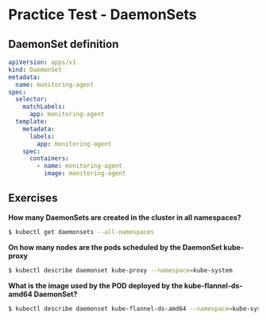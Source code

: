 # Practice Test - DaemonSets

## DaemonSet definition

```yaml
apiVersion: apps/v1
kind: DaemonSet
metadata:
  name: monitoring-agent
spec:
  selector:
    matchLabels:
      app: monitoring-agent
  template:
    metadata:
      labels:
        app: monitoring-agent
    spec:
      containers:
        - name: monitoring-agent
          image: monitoring-agent
```

## Exercises

**How many DaemonSets are created in the cluster in all namespaces?**

```bash
$ kubectl get daemonsets --all-namespaces
```

**On how many nodes are the pods scheduled by the DaemonSet kube-proxy**

```bash
$ kubectl describe daemonset kube-proxy --namespace=kube-system
```

**What is the image used by the POD deployed by the kube-flannel-ds-amd64 DaemonSet?**

```bash
$ kubectl describe daemonset kube-flannel-ds-amd64 --namespace=kube-system
```
